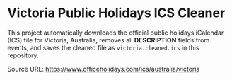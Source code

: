 # Victoria Public Holidays ICS Cleaner

This project automatically downloads the official public holidays iCalendar (ICS) file for Victoria, Australia, removes all **DESCRIPTION** fields from events, and saves the cleaned file as `victoria.cleaned.ics` in this repository.

Source URL: <https://www.officeholidays.com/ics/australia/victoria>
